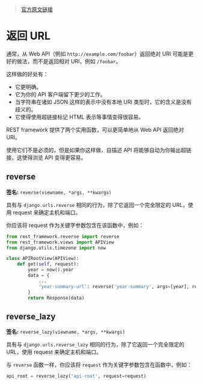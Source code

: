 > [官方原文链接](http://www.django-rest-framework.org/api-guide/reverse/)  


# 返回 URL


通常，从 Web API（例如 `http://example.com/foobar`）返回绝对 URI 可能是更好的做法，而不是返回相对 URI，例如 `/foobar`。

这样做的好处有：

* 它更明确。
* 它为你的 API 客户端留下更少的工作。
* 当字符串在诸如 JSON 这样的表示中没有本地 URI 类型时，它的含义是没有歧义的。
* 它使得使用超链接标记 HTML 表示等事情变得很容易。

REST framework 提供了两个实用函数，可以更简单地从 Web API 返回绝对 URI。

使用它们不是必须的，但是如果你这样做，自描述 API 将能够自动为你输出超链接，这使得浏览 API 变得更容易。

## reverse

**签名:** `reverse(viewname, *args, **kwargs)`

具有与 `django.urls.reverse` 相同的行为，除了它返回一个完全限定的 URL，使用 request 来确定主机和端口。

你应该将 request 作为关键字参数包含在该函数中，例如：

``` python
from rest_framework.reverse import reverse
from rest_framework.views import APIView
from django.utils.timezone import now

class APIRootView(APIView):
    def get(self, request):
        year = now().year
        data = {
            ...
            'year-summary-url': reverse('year-summary', args=[year], request=request)
        }
        return Response(data)
```

## reverse_lazy

**签名:** `reverse_lazy(viewname, *args, **kwargs)`

具有与 `django.urls.reverse_lazy` 相同的行为，除了它返回一个完全限定的 URL，使用 request 来确定主机和端口。

与 `reverse` 函数一样，你应该将 `request` 作为关键字参数包含在函数中，例如：

``` python
api_root = reverse_lazy('api-root', request=request)
```